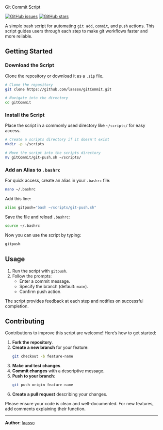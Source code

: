 
 Git Commit Script

[![GitHub issues](https://img.shields.io/github/issues/laasso/gitCommit?style=flat-square)](https://github.com/laasso/gitCommit/issues)
[![GitHub stars](https://img.shields.io/github/stars/laasso/gitCommit?style=flat-square)](https://github.com/laasso/gitCommit/stargazers)

A simple bash script for automating `git add`, `commit`, and `push` actions. This script guides users through each step to make git workflows faster and more reliable.

## Getting Started

### Download the Script

Clone the repository or download it as a `.zip` file.

```bash
# Clone the repository
git clone https://github.com/laasso/gitCommit.git

# Navigate into the directory
cd gitCommit
```

### Install the Script

Place the script in a commonly used directory like `~/scripts/` for easy access.

```bash
# Create a scripts directory if it doesn't exist
mkdir -p ~/scripts

# Move the script into the scripts directory
mv gitCommit/git-push.sh ~/scripts/
```

### Add an Alias to `.bashrc`

For quick access, create an alias in your `.bashrc` file:

```bash
nano ~/.bashrc
```

Add this line:

```bash
alias gitpush="bash ~/scripts/git-push.sh"
```

Save the file and reload `.bashrc`:

```bash
source ~/.bashrc
```

Now you can use the script by typing:

```bash
gitpush
```

## Usage

1. Run the script with `gitpush`.
2. Follow the prompts:
   - Enter a commit message.
   - Specify the branch (default: `main`).
   - Confirm push action.

The script provides feedback at each step and notifies on successful completion.

## Contributing

Contributions to improve this script are welcome! Here’s how to get started:

1. **Fork the repository**.
2. **Create a new branch** for your feature:
   ```bash
   git checkout -b feature-name
   ```
3. **Make and test changes**.
4. **Commit changes** with a descriptive message.
5. **Push to your branch**:
   ```bash
   git push origin feature-name
   ```
6. **Create a pull request** describing your changes.

Please ensure your code is clean and well-documented. For new features, add comments explaining their function.

---

**Author**: [laasso](https://github.com/laasso)

